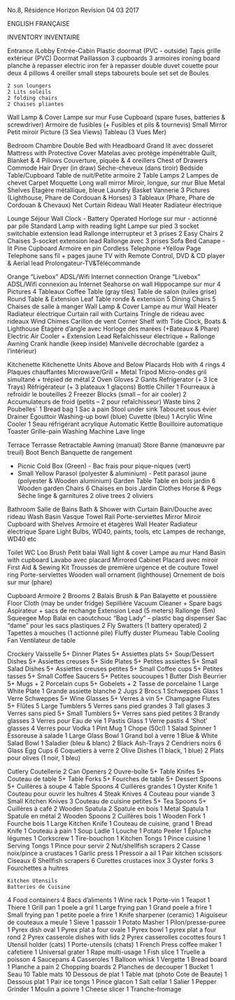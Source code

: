 No.8, Résidence Horizon    Revision 04 03 2017

ENGLISH                                                                   FRANÇAISE

INVENTORY                                                                 INVENTAIRE

Entrance  /Lobby                                                          Entrée-Cabin
Plastic doormat (PVC - outside)                                           Tapis grille extérieur (PVC)
Doormat                                                                   Paillasson
3 cupboards                                                               3 armoires
    ironing board                                                            planche à repasser
    electric iron                                                            fer à repasser
    double duvet                                                             couette pour deux
    4 pillows                                                                4 oreiller
    small steps                                                              tabourets
    boule set                                                                set de Boules

    2 sun loungers                                                           2 Lits soleils
    2 folding chairs                                                         2 Chaises pliantes

Wall Lamp & Cover                                                         Lampe sur mur
Fuse Cupboard (spare fuses, batteries & screwdriver)                      Armoire de fusibles (+ Fusibles et pils & tournevis)
Small Mirror                                                              Petit miroir
Picture (3 Sea Views)                                                     Tableau (3 Vues Mer)

Bedroom                                                                   Chambre
Double Bed with Headboard                                                 Grand lit avec dosseret
Mattress with Protective Cover                                            Matelas avec protège impénétrable
Quilt, Blanket & 4 Pillows                                                Couverture, piquée & 4 oreillers
Chest of Drawers                                                          Commode
    Hair Dryer (in draw)                                                      Sèche-cheveux (dans tiroir)
Bedside Table/Cupboard                                                    Table de nuit/Petite armoire
2 Table Lamps                                                             2 Lampes de chevet
Carpet                                                                    Moquette
Long wall mirror                                                          Miroir, longue, sur mur
Blue Metal Shelves                                                        Étagère métallique, bleue
Laundry Basket                                                            Vannerie
3 Pictures (Lighthouse, Phare de Cordouan & Horses)                       3 Tableaux (Phare, Phare de Cordouan & Chevaux)
Net Curtain                                                               Rideau
Wall Heater                                                               Radiateur électrique

Lounge                                                                    Séjour
Wall Clock - Battery Operated                                             Horloge sur mur - actionné par pile
Standard Lamp with reading light                                          Lampe sur pied
3 socket switchable extension lead                                        Rallonge interrupteur et 3 prises
2 Easy Chairs                                                             2 Chaises
3-socket extension lead                                                   Rallonge avec 3 prises
Sofa Bed                                                                  Canape - lit
Pine Cupboard                                                             Armoire en pin
    Cordless Telephone +Yellow Page                                           Telephone sans fil + pages jaune
TV with Remote Control, DVD & CD player & Aerial lead                     Prolongateur-TV&Télécommande

Orange “Livebox” ADSL/Wifi Internet connection                            Orange “Livebox” ADSL/Wifi connexion au Internet
Seahorse on wall                                                                    Hippocampe sur mur
4 Pictures                                                                                4 Tableaux
Coffee Table (gray tiles)                                                          Table de salon (tuiles grise)
Round Table & Extension Leaf                                               Table ronde & extension
5 Dining Chairs                                                                       5 Chaises de salle à manger
Wall Lamp & Cover                                                                 Lampe au mur
Wall Heater                                                                             Radiateur électrique
Curtain rail with Curtains                                                        Tringle de rideau avec rideaux
Wind Chimes                                                                          Carillon de vent
Corner Shelf with Tide Clock, Boats & Lighthouse                           Étagère d’angle avec Horloge
                                                                                                des marées (+Bateaux & Phare) Electric Air Cooler + Extension Lead                                                   Refaîchisseur électrique +  Rallonge
Awning Crank handle (keep inside)                                         Manivelle décrochable (gardez a
                                                                                                l’intérieur)

Kitchenette                                                                           Kitchenette
Units Above and Below                                                       Placards
Hob with 4 rings                                                                  4 Plaques chauffantes
Microwave/Grill + Metal Tripod                                            Micro-ondes gril simultané +
                                                                                             trépied de métal
2 Oven Gloves                                                                     2 Gants
Refrigerator (+ 3 Ice Trays)                                                  Réfrigérateur (+ 3 plateaux 1
                                                                                             glaçons)
Bottle Chiller                                                                        1 Fourreaux à refroidir le bouteilles
2 Freezer Blocks (small – for air cooler)                                 2 Accumulateurs de froid (petits – 2
                                                                                            pour refaîchisseur)
Waste bins                                                                          2 Poubelles`
1 Bread bag                                                                        1 Sac à pain
Stool under sink                                                                  Tabouret sous évier
Drainer                                                                                 Égouttoir
Washing-up bowl (blue)                                                       Cuvette (bleu)
1 Acrylic Wine Cooler                                                           1 Seau réfrigérant acrylique
Automatic Kettle                                                                    Bouilloire automatique
Toaster                                                                                  Grille-pain
Washing Machine                                                                  Lave linge

Terrace                                                                                  Terrasse
Retractable Awning (manual)                                                         Store Banne (manœuvre par treuil)
Boot Bench                                                                                     Banquette de rangement
  - Picnic Cold Box (Green)                                                               - Bac frais pour pique-niques (vert)
  - Small Yellow Parasol (polyester & aluminium)                             - Petit parasol jaune (polyester & Wooden
                                                                                                               aluminium)
Garden Table                                                                                  Table en bois jardin
6 Wooden garden Chairs                                                                6 Chaises en bois Jardin
Clothes Horse & Pegs                                                                     Sèche linge & garnitures
2 olive trees                                                                                     2 oliviers


 Bathroom                                                                                    Salle de Bains
Bath & Shower with Curtain                                                          Bain/Douche avec rideau
Wash Basin                                                                                  Vasque
Towel Rail                                                                                     Porte-serviettes
Mirror                                                                                            Miroir
Cupboard with Shelves                                                                Armoire et étagères
Wall Heater                                                                                  Radiateur électrique
Spare Light Bulbs, WD40, paints, tools, etc                                Lampes de rechange, WD40 etc

Toilet                                                                                           WC
Loo Brush                                                                                    Petit balai
Wall light & cover                                                                         Lampe au mur
Hand Basin with cupboard                                                           Lavabo avec placard
Mirrored Cabinet                                                                          Placard avec miroir
First Aid & Sewing Kit                                                                  Trousses de première urgence et de couture
Towel ring                                                                                     Porte-serviettes
Wooden wall ornament (lighthouse)                                                 Ornement de bois sur mur (phare)

 Cupboard                                                                                  Armoire
2 Brooms                                                                                     2 Balais
Brush & Pan                                                                                Balayette et poussière
Floor Cloth (may be under fridge)                                               Sepillière
Vacuum Cleaner + Spare bags                                                   Aspirateur + sacs de rechange
Extension Lead (5 meters)                                                          Rallonge (5m)
Squeegee Mop                                                                            Balai en caoutchouc
 “Bag Lady” – plastic bag dispenser                                            Sac “dame” pour les sacs plastiques
2 Fly Swatters (1 battery operated)                                             2 Tapettes à mouches (1 actionné pile)
Fluffy duster                                                                                 Plumeau
Table Cooling Fan                                                                       Ventilateur de table


Crockery                                                                                       Vaisselle
5+ Dinner Plates                                                                         5+ Assiettes plats
5+ Soup/Dessert Dishes                                                             5+ Assiettes creuses
5+ Side Plates                                                                             5+ Petites assiettes
5+ Small Salad Dishes                                                                5+ Assiettes creuses petites
5+ Small Coffee cups                                                                  5+ Petites tasses
5+ Small Coffee Saucers                                                             5+ Petites soucoupes
1 Butter Dish                                                                                Beurrier
5+ Mugs + 2 Porcelain cups                                                        5+ Gobelets + 2 Tasse de porcelaine
1 Large White Plate                                                                     1 Grande assiette blanche
2 Jugs                                                                                          2 Brocs
1 Schweppes Glass                                                                     1 Verre Schweppes
5+ Wine Glasses                                                                         5+ Verres à vin
5+ Champagne Flutes                                                                 5+ Flûtes
5 Large Tumblers                                                                        5 Verres sans pied grandes
3 Tall glases                                                                                3  Verres sans pied
5+ Small Tumblers                                                                      5+ Verres sans pied petites
3 Brandy glasses                                                                        3 Verres pour Eau de vie
1 Pastis Glass                                                                             1 Verre pastis
4 ‘Shot’ glasses                                                                           4 Verres pour Vodka
1 Pint Mug                                                                                   1 Chope (50cl)
1 Salad Spinner                                                                          1 Essoreuse à salade
1 Large Glass Bowl                                                                     1 Grand bol à verre
1 Blue & White Salad Bowl                                                          1 Saladier (bleu & blanc)
2 Black Ash-Trays                                                                        2 Cendriers noirs
6 Glass Egg Cups                                                                        6 Coquetiers à verre
2 Olive Dishes (1 black, 1 blue)                                                   2 Plats pour olives (1 noir, 1 bleu)

Cutlery                                                                                                     Coutellerie
2 Can Openers                                                                              2 Ouvre-boîte
5+ Table Knifes                                                                              5+ Couteau de table
5+ Table Forks                                                                               5+ Fourches de table
5+ Dessert Spoons                                                                        5+ Cuillères à soupe
4 Table Spoons                                                                              4 Cuillères grandes
1 Oyster Knife                                                                                1 Couteau pour ouvrir les huîtres
4 Steak Knives                                                                               4 Couteau pour viande
3 Small Kitchen Knives                                                                  3 Couteau de cuisine petites                                    5+ Tea Spoons                                                                               5+ Cuillères à café
2 Wooden Spatula                                                                          2 Spatule en bois
1 Metal Spatula                                                                               1 Spatule en métal
2 Wooden Spoons                                                                           2 Cuillères bois
1 Wooden Fork                                                                                1 Fourche bois
1 Large Kitchen Knife                                                                       1 Couteau de cuisine, grand
1 Bread Knife                                                                                    1 Couteau à pain
1 Soup Ladle                                                                                     1 Louche
1 Potato Peeler                                                                                  1 Épluche légumes
1 Corkscrew                                                                                       1 Tire-bouchon
1 Kitchen Tongs                                                                                  1 Pince cuisine
1 Serving Tongs                                                                                  1 Pince pour servir
2 Nut/shellfish scrapers                                                                       2 Casse noix/pince a crustaces
1 Garlic press                                                                                      1 Pressoir a ail
1 Pair kitchen scissors                                                                         Ciseaux
6 Shellfish scrapers                                                                              6 Curettes crustaces inox
3 Oyster forks                                                                                       3 Fourchettes a huitres


    Kitchen Utensils                                                                                  Batteries de Cuisine
4 Food containers                                                                                    4 Bacs d’aliments
1 Wine rack                                                                                              1 Porte-vin
1 Teapot                                                                                                    1 Thiere
1 Grill pan                                                                                                  1 poele a gril
1 Large frying pan                                                                                      1 Grand poele a frire
1 Small frying pan                                                                                      1 petite poele a frire
1 Knife sharpener (ceramic)                                                                       1 Aiguiseur de couteaux a meule
1 Sieve                                                                                                        1 passoir
1 Potato Masher                                                                                          1 Pilon/presse-puree
1 Pyrex dish oval                                                                                         1 Pyrex plat a four ovale
1 Pyrex bowl                                                                                                1 pyrex plat a four rond
2 Pyrex casserole dishes with lids                                                               2 Pyrex casserolles cocottes fours
1 Utensil holder (cats)                                                                                  1 Porte-utensils (chats)
1 French Press coffee maker                                                                       1 cafetiere
1 Universal grater                                                                                         1 Rape multi-usage
1 Fish slice                                                                                                    1 Truelle a poisson
4 Saucepans                                                                                                 4 Casseroles
1 Balloon whisk                                                                                             1 Vergette
1 Bread board                                                                                                1 Planche a pain
2 Chopping boards                                                                                         2 Planches de decouper
1 Bucket                                                                                                          1 Seau
10 Table mats                                                                                                10 Dessous de plat
1 Table mat (photo Cote de Beaute)                                                                1 Dessous plat
1 Pair ice tongs                                                                                                1 Pince glacon
1 Salt cellar                                                                                                      1 Salier
1 Pepper Grinder                                                                                              1 Moulin a poivre
1 Cheese slicer                                                                                                 1 Tranche-fromage
